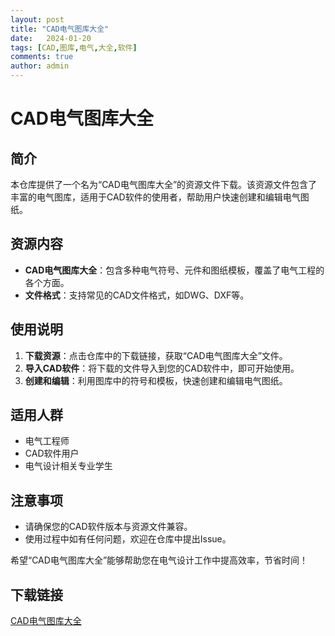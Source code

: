 ```yaml
---
layout: post
title: "CAD电气图库大全"
date:   2024-01-20
tags: [CAD,图库,电气,大全,软件]
comments: true
author: admin
---
```

# CAD电气图库大全

## 简介
本仓库提供了一个名为“CAD电气图库大全”的资源文件下载。该资源文件包含了丰富的电气图库，适用于CAD软件的使用者，帮助用户快速创建和编辑电气图纸。

## 资源内容
- **CAD电气图库大全**：包含多种电气符号、元件和图纸模板，覆盖了电气工程的各个方面。
- **文件格式**：支持常见的CAD文件格式，如DWG、DXF等。

## 使用说明
1. **下载资源**：点击仓库中的下载链接，获取“CAD电气图库大全”文件。
2. **导入CAD软件**：将下载的文件导入到您的CAD软件中，即可开始使用。
3. **创建和编辑**：利用图库中的符号和模板，快速创建和编辑电气图纸。

## 适用人群
- 电气工程师
- CAD软件用户
- 电气设计相关专业学生

## 注意事项
- 请确保您的CAD软件版本与资源文件兼容。
- 使用过程中如有任何问题，欢迎在仓库中提出Issue。

希望“CAD电气图库大全”能够帮助您在电气设计工作中提高效率，节省时间！

## 下载链接

[CAD电气图库大全](https://pan.quark.cn/s/ea571f98cfc0)
